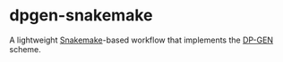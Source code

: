 # dpgen-snakemake

A lightweight [Snakemake][1]-based workflow that implements the [DP-GEN][2] scheme.

[1]: https://snakemake.readthedocs.io/en/stable/
[2]: https://arxiv.org/abs/1910.12690
